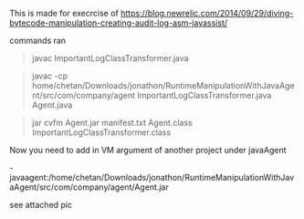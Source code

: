This is made for execrcise of
https://blog.newrelic.com/2014/09/29/diving-bytecode-manipulation-creating-audit-log-asm-javassist/

commands ran

>javac ImportantLogClassTransformer.java

> javac -cp home/chetan/Downloads/jonathon/RuntimeManipulationWithJavaAgent/src/com/company/agent ImportantLogClassTransformer.java Agent.java

> jar cvfm Agent.jar manifest.txt Agent.class ImportantLogClassTransformer.class

Now you need to add in VM argument of another project under javaAgent

-javaagent:/home/chetan/Downloads/jonathon/RuntimeManipulationWithJavaAgent/src/com/company/agent/Agent.jar

see attached pic
